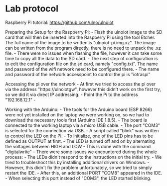 # Lab protocol

Raspberry Pi tutorial: https://github.com/ulno/ulnoiot

Preparing the Setup for the Raspberry Pi:
    - Flash the ulnoiot image to the SD card that will then be inserted into the Raspberry Pi using the tool Etcher. The full name of the image to be written is "ulnoiot-pi.img.xz". The image can be written from the program directly, there is no need to unpack the .xz file.
    - There were no issues when flashing the file, however it can take some time to copy all the data to the SD card.
    - The next step of configuration is to edit the configuration file on the sd card, namely "config.txt". The name and password of the wifi network need to be configured there.
    - The name and password of the network accesspoint to control the pi is "iotraspi"

Accessing the pi over the network
    - At first we tried to access the pi over via the address "https://ulnoiotgw", however this didn't work on the first try, so we did it via direct IP addressing.
    - Point the Pi to the address "192.168.12.1"
    - 

Working with the Arduino:
    - The tools for the Arduino board (ESP 8266) were not yet installed on the laptop we were working on, so we had to download the necessary tools first (Arduino IDE 1.8.5).
    - The board is connected to the working laptop via a micro USB cable.
    - The port "COM3" is selected for the connection via USB.
    - A script called "blink" was written to control the LED on the Pi. 
    - To initialize, one of the LED pins has to be defined as OUTPUT at first.
    - The LED is turned off and on by alternating the voltages between HIGH and LOW
    - This is done with the command "digitalwrite"
    - There were some issues we encountered during the whole process:
        - The LEDs didn't respond to the instructions on the initial try.
        - We tried to troubleshoot this by installing additional drivers on Windows.
        - However, this didn't fix the problem unfortunately, so we tried to simply restart the IDE.
        - After this, an additional PORT "COM8" appeared in the IDE.
        - When selecting this port instead of "COM3", the LED started blinking.


